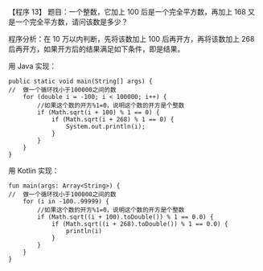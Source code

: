 【程序 13】 题目：一个整数，它加上 100 后是一个完全平方数，再加上 168 又是一个完全平方数，请问该数是多少？ 

程序分析：在 10 万以内判断，先将该数加上 100 后再开方，再将该数加上 268 后再开方，如果开方后的结果满足如下条件，即是结果。

用 Java 实现：

```
public static void main(String[] args) {
//  做一个循环找小于100000之间的数
    for (double i = -100; i < 100000; i++) {
        //如果这个数的开方%1=0，说明这个数的开方是个整数
        if (Math.sqrt(i + 100) % 1 == 0) {
            if (Math.sqrt(i + 268) % 1 == 0) {
                System.out.println(i);
            }
        }
    }
}
```

用 Kotlin 实现：

```
fun main(args: Array<String>) {
//  做一个循环找小于100000之间的数
    for (i in -100..99999) {
        //如果这个数的开方%1=0，说明这个数的开方是个整数
        if (Math.sqrt((i + 100).toDouble()) % 1 == 0.0) {
            if (Math.sqrt((i + 268).toDouble()) % 1 == 0.0) {
                println(i)
            }
        }
    }
}
```



